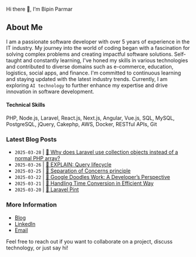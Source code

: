 Hi there 👋, I’m Bipin Parmar

## About Me

I am a passionate software developer with over 5 years of experience in the IT industry. My journey into the world of coding began with a fascination for solving complex problems and creating impactful software solutions. Self-taught and constantly learning, I've honed my skills in various technologies and contributed to diverse domains such as e-commerce, education, logistics, social apps, and finance. I'm committed to continuous learning and staying updated with the latest industry trends. Currently, I am exploring `AI technology` to further enhance my expertise and drive innovation in software development.

#### Technical Skills
PHP, Node.js, Laravel, React.js, Next.js, Angular, Vue.js, SQL, MySQL, PostgreSQL, jQuery, Cakephp, AWS, Docker, RESTful APIs, Git 

### Latest Blog Posts 
- `2025-03-28` | [🔗 Why does Laravel use collection objects instead of a normal PHP array?](https://bipin.blog/post/why-does-laravel-use-collection-objects-instead-of-a-normal-php-array)
- `2025-03-26` | [🔗 EXPLAIN: Query lifecycle](https://bipin.blog/post/explain-query-lifecycle)   
- `2025-03-25` | [🔗 Separation of Concerns principle](https://bipin.blog/post/separation-of-concerns-principle)  
- `2025-03-22` | [🔗 Google Doodles Work: A Developer’s Perspective](https://bipin.blog/post/how-google-doodles-work-a-developers-perspective)  
- `2025-03-21` | [🔗 Handling Time Conversion in Efficient Way](https://bipin.blog/post/handling-time-conversion-in-efficient-way)  
- `2025-03-20` | [🔗 Laravel Pint](https://bipin.blog/post/laravel-pint)

### More Information
- [Blog](https://bipin.blog/)
- [LinkedIn](https://www.linkedin.com/in/bipin-parmar-ba2460134)
- [Email](mailto:parmarbipin96013@gmail.com)

Feel free to reach out if you want to collaborate on a project, discuss technology, or just say hi!
<!---
bipin1611/bipin1611 is a ✨ special ✨ repository because its `README.md` (this file) appears on your GitHub profile.
You can click the Preview link to take a look at your changes.
--->
